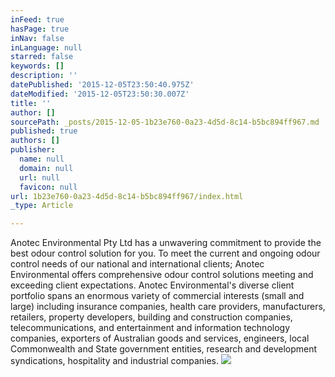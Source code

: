 ```yaml
---
inFeed: true
hasPage: true
inNav: false
inLanguage: null
starred: false
keywords: []
description: ''
datePublished: '2015-12-05T23:50:40.975Z'
dateModified: '2015-12-05T23:50:30.007Z'
title: ''
author: []
sourcePath: _posts/2015-12-05-1b23e760-0a23-4d5d-8c14-b5bc894ff967.md
published: true
authors: []
publisher:
  name: null
  domain: null
  url: null
  favicon: null
url: 1b23e760-0a23-4d5d-8c14-b5bc894ff967/index.html
_type: Article

---
```

Anotec Environmental Pty Ltd has a unwavering commitment to provide the best odour control solution for you.
To meet the current and ongoing odour control needs of our national and international clients; Anotec Environmental offers comprehensive odour control solutions meeting and exceeding client expectations.
Anotec Environmental's diverse client portfolio spans an enormous variety of commercial interests (small and large) including insurance companies, health care providers, manufacturers, retailers, property developers, building and construction companies, telecommunications, and entertainment and information technology companies, exporters of Australian goods and services, engineers, local Commonwealth and State government entities, research and development syndications, hospitality and industrial companies.
![](https://the-grid-user-content.s3-us-west-2.amazonaws.com/47609840-4471-4bc4-80e3-0eb6aef3dfaf.png)